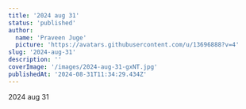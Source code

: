 ```yaml
---
title: '2024 aug 31'
status: 'published'
author:
  name: 'Praveen Juge'
  picture: 'https://avatars.githubusercontent.com/u/13696888?v=4'
slug: '2024-aug-31'
description: ''
coverImage: '/images/2024-aug-31-gxNT.jpg'
publishedAt: '2024-08-31T11:34:29.434Z'
---
```


2024 aug 31